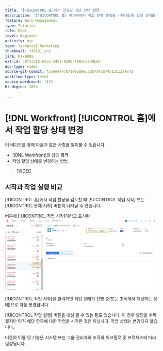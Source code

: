 ```yaml
---
title: '[!UICONTROL 홈]에서 할당된 작업 상태 변경'
description: '[!UICONTROL 홈] 페이지에서 작업 진행 중임을 나타내도록 할당 상태를 변경하는 방법에 대해 알아봅니다.  [!DNL  Workfront]에서 상태가 중요한 이유를 알아봅니다.'
feature: Work Management
type: Tutorial
role: User
level: Beginner
activity: use
team: Technical Marketing
thumbnail: 335101.png
jira: KT-8800
exl-id: c871cb18-65a3-4451-929d-f50cb3544b8d
doc-type: video
source-git-commit: 4568e4e47b719e2dee35357d42674613112a9c43
workflow-type: tm+mt
source-wordcount: '174'
ht-degree: 100%

---
```


# [!DNL Workfront] [!UICONTROL 홈]에서 작업 할당 상태 변경

이 비디오를 통해 다음과 같은 사항을 알아볼 수 있습니다.

* [!DNL  Workfront]의 상태 목적
* 작업 할당 상태를 변경하는 방법

>[!VIDEO](https://video.tv.adobe.com/v/335101/?quality=12&learn=on&enablevpops)

## 시작과 작업 실행 비교

[!UICONTROL 홈]에서 작업 할당을 검토할 때 [!UICONTROL 작업 시작] 또는 [!UICONTROL 문제 시작] 버튼이 나타날 수 있습니다.

버튼에 [!UICONTROL 작업 시작]이라고 표시된 ![[!DNL Workfront] [!UICONTROL 홈] 페이지](assets/worker-fundamentals-1.png)

[!UICONTROL 작업 시작]을 클릭하면 작업 상태가 진행 중(또는 조직에서 해당하는 상태)으로 자동 변경됩니다.

[!UICONTROL 작업 실행] 버튼을 대신 볼 수 있는 팀도 있습니다. 이 경우 할당을 수락했지만 아직 해당 항목에 대한 작업을 시작한 것은 아닙니다. 작업 상태는 변경되지 않습니다.

버튼의 이름 및 기능은 시스템 또는 그룹 관리자와 조직의 워크플로 및 프로세스에 따라 결정됩니다.

<!--
learn more URLs
-->
